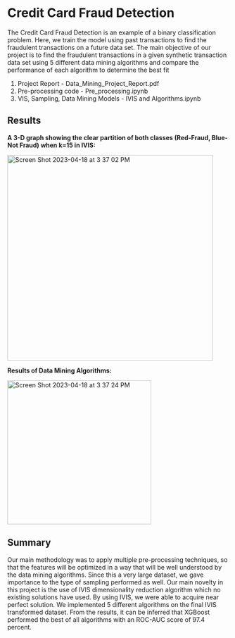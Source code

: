 # Credit Card Fraud Detection
The Credit Card Fraud Detection is an example of a binary classification problem. Here, we train the model using past transactions to find the fraudulent transactions on a future data set. The main objective of our project is to find the fraudulent transactions in a given synthetic transaction data set using 5 different data mining algorithms and compare the performance of each algorithm to determine the best fit

1. Project Report - Data_Mining_Project_Report.pdf
2. Pre-processing code - Pre_processing.ipynb
3. VIS, Sampling, Data Mining Models - IVIS and Algorithms.ipynb

## Results

<b> A 3-D graph showing the clear partition of both classes (Red-Fraud, Blue- Not Fraud) when k=15 in IVIS: </b>

<img width="467" alt="Screen Shot 2023-04-18 at 3 37 02 PM" src="https://user-images.githubusercontent.com/127549357/232887040-8de3b725-d857-4477-8b7c-0afff7123e7c.png">


<b> Results of Data Mining Algorithms: </b>

<img width="327" alt="Screen Shot 2023-04-18 at 3 37 24 PM" src="https://user-images.githubusercontent.com/127549357/232886768-6a0323fb-9d7b-4fb4-9719-8f20aa252532.png">

## Summary

Our main methodology was to apply multiple pre-processing techniques, so that the features will be optimized in a way that will be well understood by the data mining algorithms. Since this a very large dataset, we gave importance to the type of sampling performed as well. Our main novelty in this project is the use of IVIS dimensionality reduction algorithm which no existing solutions have used. By using IVIS, we were able to acquire near perfect solution. We implemented 5 different algorithms on the final IVIS transformed dataset. From the results, it can be inferred that XGBoost performed the best of all algorithms with an ROC-AUC score of 97.4 percent.


